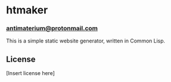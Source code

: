# htmaker
### antimaterium@protonmail.com

This is a simple static website generator, written in Common Lisp.

## License

[Insert license here]
